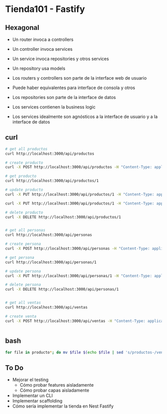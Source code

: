 # Tienda101 - Fastify

## Hexagonal

- Un router invoca a controllers
- Un controller invoca services
- Un service invoca repositories y otros services
- Un repository usa models

- Los routers y controllers son parte de la interface web de usuario
- Puede haber equivalentes para interface de consola y otros
- Los repositories son parte de la interface de datos
- Los services contienen la business logic
- Los services idealmente son agnósticos a la interface de usuario y a la interface de datos

## curl

```sh
# get all productos
curl http://localhost:3000/api/productos

# create producto
curl -X POST http://localhost:3000/api/productos -H "Content-Type: application/json" -d '{"nombre": "Producto Nuevo", "precio": 15, "costo": 10, "cantidad": 10}'

# get producto
curl http://localhost:3000/api/productos/1

# update producto
curl -X PUT http://localhost:3000/api/productos/1 -H "Content-Type: application/json" -d '{"nombre": "Producto Actualizado", "precio": 20, "costo": 10, "cantidad": 5}'

curl -X PUT http://localhost:3000/api/productos/1 -H "Content-Type: application/json" -d '{"cantidad": 6}'

# delete producto
curl -X DELETE http://localhost:3000/api/productos/1


# get all personas
curl http://localhost:3000/api/personas

# create persona
curl -X POST http://localhost:3000/api/personas -H "Content-Type: application/json" -d '{"nombre": "Ana"}'

# get persona
curl http://localhost:3000/api/personas/1

# update persona
curl -X PUT http://localhost:3000/api/personas/1 -H "Content-Type: application/json" -d '{"nombre": "Betty"}'

# delete persona
curl -X DELETE http://localhost:3000/api/personas/1


# get all ventas
curl http://localhost:3000/api/ventas

# create venta
curl -X POST http://localhost:3000/api/ventas -H "Content-Type: application/json" -d '{"persona_id": 1, "producto_id": 1, "precio": 15, "cantidad": 1}'



```

## bash

```sh
for file in producto*; do mv $file $(echo $file | sed 's/productos-/ventas-/'); done
```

## To Do

- Mejorar el testing
    - Cómo probar features aisladamente
    - Cómo probar capas aisladamente
- Implementar un CLI
- Implementar scaffolding
- Cómo sería implementar la tienda en Nest Fastify